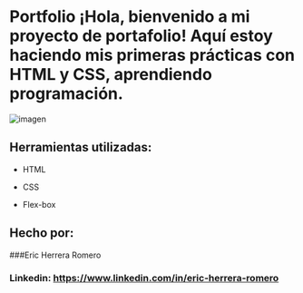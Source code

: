 # Portfolio ¡Hola, bienvenido a mi proyecto de portafolio! Aquí estoy haciendo mis primeras prácticas con HTML y CSS, aprendiendo programación.

![imagen](https://cdn1.gnarususercontent.com.br/6/450324/9facae6f-79bf-48f3-b3a9-b4f9284802d7.png)  
## Herramientas utilizadas:

* HTML

* CSS

* Flex-box

## Hecho por:

###Eric Herrera Romero

### Linkedin: https://www.linkedin.com/in/eric-herrera-romero
